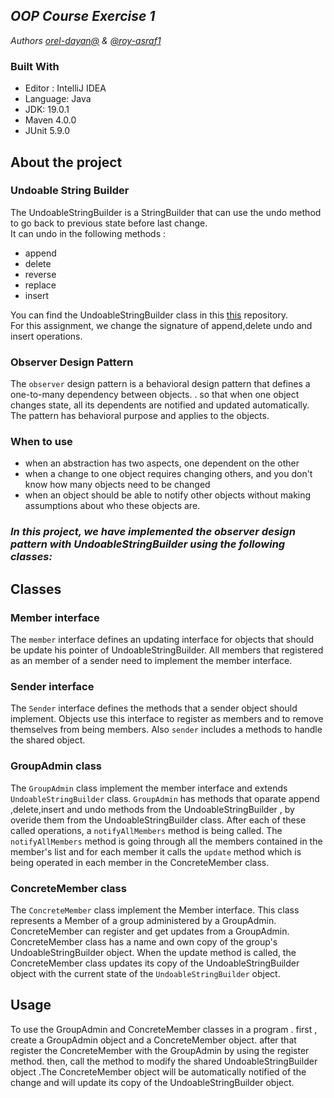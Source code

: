
## _OOP Course Exercise 1_  
_Authors [orel-dayan@]() & [@roy-asraf1](https://github.com/roy-asraf1)_


### Built With

* Editor : IntelliJ IDEA
* Language: Java
* JDK: 19.0.1
* Maven 4.0.0
* JUnit 5.9.0

## About the project

### Undoable String Builder

The UndoableStringBuilder is a StringBuilder that can use the undo method to go back to previous state before last change.   
It can undo in the following methods :
- append
- delete
- reverse
- replace
- insert


You can find the UndoableStringBuilder class in this [this](https://github.com/orel-dayan/assigment-0) repository.  
For this assignment, we change the signature of append,delete undo and insert operations.

### Observer Design Pattern 
The `observer` design pattern is a behavioral design pattern that defines a one-to-many dependency between objects. .
so that when one object changes state, all its dependents are notified and updated automatically. The pattern has behavioral purpose and applies to the objects.

### When to use
- when an abstraction has two aspects, one dependent on the other
- when a change to one object requires changing others, and you don't know how many objects need to be changed
- when an object should be able to notify other objects without making assumptions about who these objects are.

### _In this project, we have implemented the observer design pattern with UndoableStringBuilder using the following classes:_

## Classes

### Member interface
The `member` interface defines an updating interface for objects that should be update his pointer of UndoableStringBuilder.
All members that registered as an member of a sender need to implement the member interface.


### Sender interface
The `Sender` interface defines the methods that a sender object should implement.
Objects use this interface to register as members and to remove themselves from being members.
Also `sender` includes a methods to handle the shared object.

### GroupAdmin class
The `GroupAdmin` class implement the member interface and extends `UndoableStringBuilder` class.
`GroupAdmin` has methods that oparate  append ,delete,insert and undo methods from the UndoableStringBuilder , by overide them from the UndoableStringBuilder class.
After each of these called operations, a `notifyAllMembers` method is being called.
The `notifyAllMembers` method is going through all the members contained in the member's list and for each member it calls the `update` method
which is being operated in each member in the ConcreteMember class.


### ConcreteMember class
The `ConcreteMember` class implement the Member interface.
This class represents a Member of a group administered by a GroupAdmin.
ConcreteMember can register and get updates from a GroupAdmin.
ConcreteMember class has a name and own copy of the group's UndoableStringBuilder object.
When the update method is called, the ConcreteMember class updates its  copy of the UndoableStringBuilder object with the current state of the `UndoableStringBuilder` object.

## Usage

To use the GroupAdmin and ConcreteMember classes in a program . first , create a GroupAdmin object and a ConcreteMember object.
after that register the ConcreteMember with the GroupAdmin by using the register method. then, call the method to modify the shared UndoableStringBuilder object .The ConcreteMember object will be automatically notified of the change and will update its copy of the UndoableStringBuilder object.









